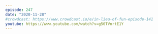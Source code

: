 ```yaml
---
episode: 247
date: "2020-11-28"
#crowdcast: https://www.crowdcast.io/e/in-lieu-of-fun-episode-141
youtube: https://www.youtube.com/watch?v=g50TVnrtE1Y
---
```


